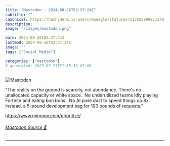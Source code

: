 ```yaml
---
title: "Mastodon - 2024-08-26T02:37:24Z"
subtitle: ""
canonical: https://hachyderm.io/users/mweagle/statuses/113025996833170312
description:
image: "/images/mastodon.png"

date: 2024-08-26T02:37:24Z
lastmod: 2024-08-26T02:37:24Z
image: ""
tags: ["Social Media"]

categories: ["mastodon"]
# generated: 2025-07-21T21:15:38-07:00
---
```

![Mastodon](/images/mastodon.png)

<p>“The reality on the ground is scarcity, not abundance. There&#39;s no unallocated capacity or white space.  No underutilized teams idly playing Fortnite and eating bon bons.  No AI pixie dust to speed things up 8x.  Instead, a 5-pound development bag for 100 pounds of requests.”</p><p><a href="https://www.mironov.com/prioritize/" target="_blank" rel="nofollow noopener noreferrer" translate="no"><span class="invisible">https://www.</span><span class="">mironov.com/prioritize/</span><span class="invisible"></span></a></p>


###### [Mastodon Source 🐘](https://hachyderm.io/@mweagle/113025996833170312)

___
